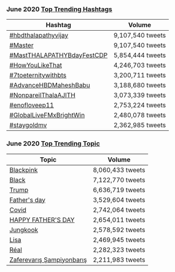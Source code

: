 ### June 2020 [Top Trending Hashtags](https://ttrends.co)

| Hashtag                                                                           | Volume           |
| --------------------------------------------------------------------------------- | ---------------- |
| [#hbdthalapathyvijay](https://ttrends.co/trend/%23hbdthalapathyvijay)             | 9,107,540 tweets |
| [#Master](https://ttrends.co/trend/%23Master)                                     | 9,107,540 tweets |
| [#MastTHALAPATHYBdayFestCDP](https://ttrends.co/trend/%23THALAPATHYBdayFestCDP) | 5,854,444 tweets |
| [#HowYouLikeThat](https://ttrends.co/trend/%23HowYouLikeThat)                     | 4,246,703 tweets |
| [#7toeternitywithbts](https://ttrends.co/trend/%237toeternitywithbts)             | 3,200,711 tweets |
| [#AdvanceHBDMaheshBabu](https://ttrends.co/trend/%23AdvanceHBDMaheshBabu)         | 3,188,680 tweets |
| [#NonpareilThalaAJITH](https://ttrends.co/trend/%23NonpareilThalaAJITH)           | 3,073,339 tweets |
| [#enofloveep11](https://ttrends.co/trend/%23enofloveep11)                         | 2,753,224 tweets |
| [#GlobalLiveFMxBrightWin](https://ttrends.co/trend/%23GlobalLiveFMxBrightWin)     | 2,480,078 tweets |
| [#staygoldmv](https://ttrends.co/trend/%23staygoldmv)                             | 2,362,985 tweets |

### June 2020 [Top Trending Topic](https://ttrends.co)

| Topic                                                                                                      | Volume           |
| ---------------------------------------------------------------------------------------------------------- | ---------------- |
| [Blackpink](https://ttrends.co/trend/blackpink)                                                            | 8,060,433 tweets |
| [Black](https://ttrends.co/trend/Black)                                                                    | 7,122,770 tweets |
| [Trump](https://ttrends.co/trend/trump)                                                                    | 6,636,719 tweets |
| [Father's day](https://ttrends.co/trend/father's%20day)                                                    | 3,529,604 tweets |
| [Covid](https://ttrends.co/trend/covid)                                                                    | 2,742,064 tweets |
| [HAPPY FATHER'S DAY](https://ttrends.co/trend/HAPPY%20FATHER'S%20DAY)                                      | 2,654,011 tweets |
| [Jungkook](https://ttrends.co/trend/Jungkook)                                                              | 2,578,592 tweets |
| [Lisa](https://ttrends.co/trend/lisa)                                                                      | 2,469,945 tweets |
| [Réal](https://ttrends.co/trend/R%C3%A9al)                                                                 | 2,282,323 tweets |
| [Zaferevarış Şampiyonbarış](https://ttrends.co/trend/zaferevar%C4%B1%C5%9F%20%C5%9Fampiyonbar%C4%B1%C5%9F) | 2,211,983 tweets |
